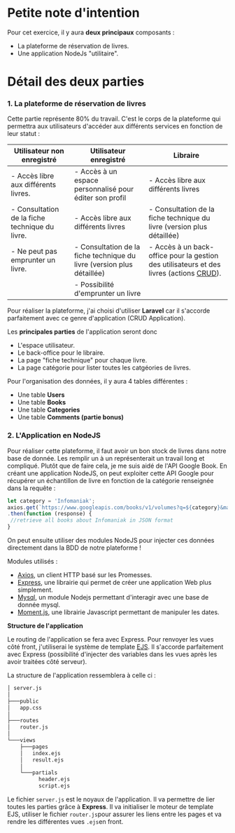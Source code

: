 # Petite note d'intention
Pour cet exercice, il y aura **deux principaux** composants :
- La plateforme de réservation de livres.
- Une application NodeJs "utilitaire". 

# Détail des deux parties

### 1. La plateforme de réservation de livres
  
  Cette partie représente 80% du travail. C'est le corps de la plateforme qui permettra aux utilisateurs d'accéder aux différents services en fonction de leur statut :
  
| Utilisateur non enregistré                 | Utilisateur enregistré                                                 | Libraire                                                                                                                                                |
|------------------------------------------------|------------------------------------------------------------------------|---------------------------------------------------------------------------------------------------------------------------------------------------------|
| - Accès libre aux différents livres.           | - Accès à un espace personnalisé pour éditer son profil                | - Accès libre aux différents livres                                                                                                                     |
| - Consultation de la fiche technique du livre. | - Accès libre aux différents livres                                    | - Consultation de la fiche technique du livre (version plus détaillée)                                                                                  |
| - Ne peut pas emprunter un livre.              | - Consultation de la fiche technique du livre (version plus détaillée) | - Accès à un back-office pour la gestion des utilisateurs et des livres (actions [CRUD](https://en.wikipedia.org/wiki/Create,_read,_update_and_delete)). |
|                                                | - Possibilité d'emprunter un livre                                     |                                                                                                                                                         |


Pour réaliser la plateforme, j'ai choisi d'utiliser **Laravel** car il s'accorde parfaitement avec ce genre d'application (CRUD Application). 

Les **principales parties** de l'application seront donc 
- L'espace utilisateur.
- Le back-office pour le libraire.
- La page "fiche technique" pour chaque livre.
- La page catégorie pour lister toutes les catgéories de livres.

Pour l'organisation des données, il y aura 4 tables différentes :
- Une table **Users**
- Une table **Books**
- Une table **Categories**
- Une table **Comments (partie bonus)**



### 2. L'Application en NodeJS

  Pour réaliser cette plateforme, il faut avoir un bon stock de livres dans notre base de donnée. Les remplir un à un représenterait un travail long et compliqué.
  Plutôt que de faire cela, je me suis aidé de l'API Google Book. En créant une application NodeJS, on peut exploiter cette API Google pour récupérer un échantillon de livre en fonction de la catégorie renseignée dans la requête :
  
  ```js
  let category = 'Infomaniak';
  axios.get(`https://www.googleapis.com/books/v1/volumes?q=${category}&maxResults=20`)
  .then(function (response) {
   //retrieve all books about Infomaniak in JSON format
  }
  ```
  
  On peut ensuite utiliser des modules NodeJS pour injecter ces données directement dans la BDD de notre plateforme !
  
  Modules utilisés :
  - [Axios](https://www.npmjs.com/package/axios), un client HTTP basé sur les Promesses.
  - [Express](https://www.npmjs.com/package/express),  une librairie qui permet de créer une application Web plus simplement. 
  - [Mysql](https://www.npmjs.com/package/mysql), un module Nodejs permettant d'interagir avec une base de donnée mysql.
  - [Moment.js](https://momentjs.com/), une librairie Javascript permettant de manipuler les dates.
  
  **Structure de l'application**
  
  Le routing de l'application se fera avec Express. Pour renvoyer les vues côté front, j'utiliserai le système de template [EJS](). Il s'accorde parfaitement avec Express (possibilité d'injecter des variables dans les vues après les avoir traitées côté serveur).
  
  La structure de l'application ressemblera à celle ci : 
  ```bash
  │ server.js
│
├───public
│   app.css
│
├───routes
│   router.js
│
└───views
      ├───pages
      │   index.ejs
      │   result.ejs
      │
      └───partials
            header.ejs
            script.ejs
```

Le fichier ```server.js``` est le noyaux de l'application. Il va permettre de lier toutes les parties grâce à **Express**. Il va initialiser le moteur de template EJS, utiliser le fichier ```router.js```pour assurer les liens entre les pages et va rendre les différentes vues ```.ejs```en front. 

